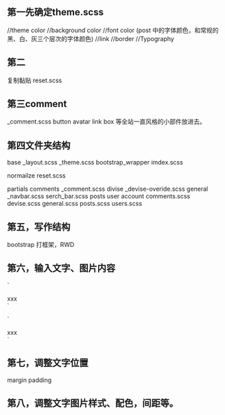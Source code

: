 ## 第一先确定theme.scss
//theme color
//background color
//font color (post 中的字体颜色，和常规的黑、白、灰三个层次的字体颜色)
//link
//border
//Typography

## 第二
复制黏贴
reset.scss

## 第三comment

_comment.scss
button
avatar
link
box
等全站一直风格的小部件放进去。

## 第四文件夹结构

base
  _layout.scss
  _theme.scss
bootstrap_wrapper
  imdex.scss

normailze
  reset.scss

partials
  comments
    _comment.scss
  divise
    _devise-overide.scss
  general
    _navbar.scss
    serch_bar.scss
  posts
  user
  account
  comments.scss
  devise.scss
  general.scss
  posts.scss
  users.scss


## 第五，写作结构
bootstrap 打框架，RWD


## 第六，输入文字、图片内容

`<div class="xxx">
  <div class="container">
    <div class="row">
      <div class="col-md-12">
       <div class="xxx">
        <div class="xxx__xxx">
         <div class="xxx__xxx--xxx">
          xxx
         </div>
        </div>
      </div>
    </div>
  </div>
</div>`

`<div class="xxx">
  <div class="container">
    <div class="row">
      <div class="col-md-12">
       <div class="xxx">
        <div class="xxx__xxx">
         <div class="xxx__xxx--xxx">
          xxx
         </div>
        </div>
      </div>
    </div>
  </div>
</div>`

## 第七，调整文字位置
  margin
  padding


## 第八，调整文字图片样式、配色，间距等。

